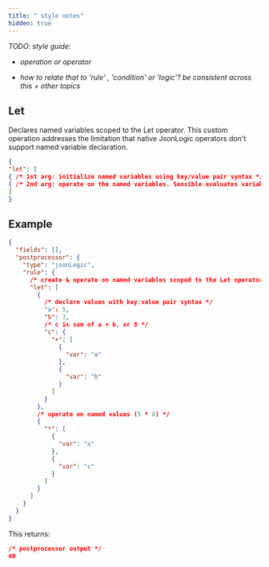 ```yaml
---
title: " style notes"
hidden: true
---
```


*TODO: style guide:* 

- *operation or operator* 

+ *how to relate that to 'rule' , 'condition' or 'logic'? be consistent across this + other topics*

## Let

 Declares named variables scoped to the Let operator.  This custom operation addresses the limitation that native JsonLogic operators don't support named variable declaration. 

```json
{
"let": [
{ /* 1st arg: initialize named variables using key/value pair syntax */ },
{ /* 2nd arg: operate on the named variables. Sensible evaluates variables in order, and can access previously defined variables  */ }
]
}
```

## Example

```json
{
  "fields": [],
  "postprocessor": {
    "type": "jsonLogic",
    "rule": {
      /* create & operate on named variables scoped to the Let operator */
      "let": [
        {
          /* declare values with key:value pair syntax */
          "a": 5,
          "b": 3,
          /* c is sum of a + b, or 8 */
          "c": {
            "+": [
              {
                "var": "a"
              },
              {
                "var": "b"
              }
            ]
          }
        },
        /* operate on named values (5 * 8) */
        {
          "*": [
            {
              "var": "a"
            },
            {
              "var": "c"
            }
          ]
        }
      ]
    }
  }
}
```

This returns:

```json
/* postprocessor output */
40
```

